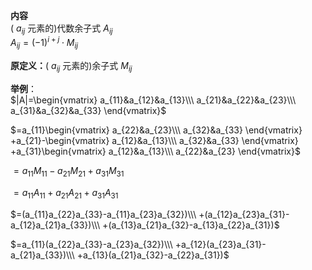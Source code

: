 **内容**  
( $a_{ij}$ 元素的)代数余子式 $A_{ij}$  
$A_{ij}=(-1)^{i+j}\cdot M_{ij}$  
  
**原定义：**( $a_{ij}$ 元素的)余子式 $M_{ij}$  
  
**举例**：  
$|A|=\begin{vmatrix}  
a_{11}&a_{12}&a_{13}\\\  
a_{21}&a_{22}&a_{23}\\\  
a_{31}&a_{32}&a_{33}  
\end{vmatrix}$  
  
$=a_{11}\begin{vmatrix}  
a_{22}&a_{23}\\\  
a_{32}&a_{33}  
\end{vmatrix}  
+a_{21}-\begin{vmatrix}  
a_{12}&a_{13}\\\  
a_{32}&a_{33}  
\end{vmatrix}  
+a_{31}\begin{vmatrix}  
a_{12}&a_{13}\\\  
a_{22}&a_{23}  
\end{vmatrix}$  
  
$=a_{11}M_{11}-a_{21}M_{21}+a_{31}M_{31}$  
  
$=a_{11}A_{11}+a_{21}A_{21}+a_{31}A_{31}$  
  
$=(a_{11}a_{22}a_{33}-a_{11}a_{23}a_{32})\\\ +(a_{12}a_{23}a_{31}-a_{12}a_{21}a_{33})\\\ +(a_{13}a_{21}a_{32}-a_{13}a_{22}a_{31})$  
  
$=a_{11}(a_{22}a_{33}-a_{23}a_{32})\\\ +a_{12}(a_{23}a_{31}-a_{21}a_{33})\\\ +a_{13}(a_{21}a_{32}-a_{22}a_{31})$  
